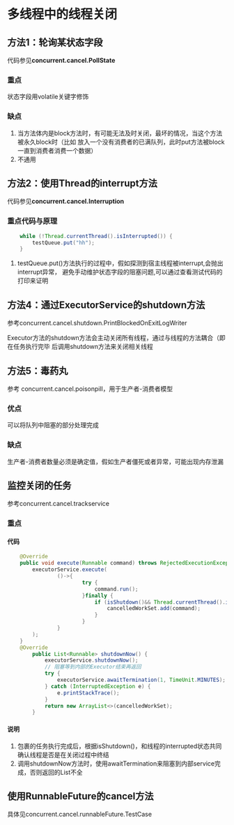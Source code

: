 # 多线程中的线程关闭

## 方法1：轮询某状态字段

代码参见**concurrent.cancel.PollState**

### 重点
状态字段用volatile关键字修饰

### 缺点

1. 当方法体内是block方法时，有可能无法及时关闭，最坏的情况，当这个方法被永久block时（比如
放入一个没有消费者的已满队列，此时put方法被block一直到消费者消费一个数据）
2. 不通用

## 方法2：使用Thread的interrupt方法

代码参见**concurrent.cancel.Interruption**

### 重点代码与原理

```java
    while (!Thread.currentThread().isInterrupted()) {
        testQueue.put("hh");
    }
```
1. testQueue.put()方法执行的过程中，假如探测到宿主线程被interrupt,会抛出interrupt异常，
避免手动维护状态字段的阻塞问题,可以通过查看测试代码的打印来证明


## 方法4：通过ExecutorService的shutdown方法

参考concurrent.cancel.shutdown.PrintBlockedOnExitLogWriter

Executor方法的shutdown方法会主动关闭所有线程，通过与线程的方法耦合（即在任务执行完毕
后调用shutdown方法来关闭相关线程

## 方法5：毒药丸

参考 concurrent.cancel.poisonpill，用于生产者-消费者模型
### 优点
可以将队列中阻塞的部分处理完成
### 缺点
生产者-消费者数量必须是确定值，假如生产者僵死或者异常，可能出现内存泄漏


## 监控关闭的任务

参考concurrent.cancel.trackservice
### 重点
#### 代码
```java
    @Override
    public void execute(Runnable command) throws RejectedExecutionException {
        executorService.execute(
                ()->{
                        try {
                            command.run();
                        }finally {
                            if (isShutdown()&& Thread.currentThread().isInterrupted()) {
                                cancelledWorkSet.add(command);
                            }
                        }
                }
        );
    }
    @Override
        public List<Runnable> shutdownNow() {
            executorService.shutdownNow();
            // 阻塞等到内部的Executor结束再返回
            try {
                executorService.awaitTermination(1, TimeUnit.MINUTES);
            } catch (InterruptedException e) {
                e.printStackTrace();
            }
            return new ArrayList<>(cancelledWorkSet);
        }
```
#### 说明
1. 包裹的任务执行完成后，根据isShutdown()，和线程的interrupted状态共同确认线程是否是在关闭过程中终结
2. 调用shutdownNow方法时，使用awaitTermination来阻塞到内部service完成，否则返回的List不全





## 使用RunnableFuture的cancel方法

具体见concurrent.cancel.runnableFuture.TestCase



